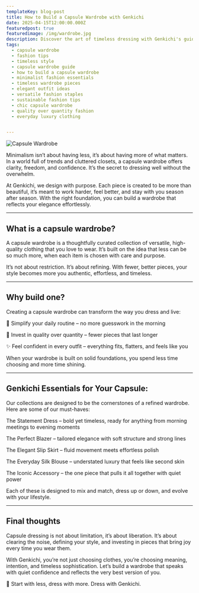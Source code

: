 ```yaml
---
templateKey: blog-post
title: How to Build a Capsule Wardrobe with Genkichi
date: 2025-04-15T12:00:00.000Z
featuredpost: true
featuredimage: /img/wardrobe.jpg
description: Discover the art of timeless dressing with Genkichi's guide to building your perfect capsule wardrobe.
tags:
  - capsule wardrobe
  - fashion tips
  - timeless style
  - capsule wardrobe guide
  - how to build a capsule wardrobe
  - minimalist fashion essentials
  - timeless wardrobe pieces
  - elegant outfit ideas
  - versatile fashion staples
  - sustainable fashion tips
  - chic capsule wardrobe
  - quality over quantity fashion
  - everyday luxury clothing


---
```

![Capsule Wardrobe](/img/wardrobe.jpg)

Minimalism isn’t about having less, it’s about having more of what matters. In a world full of trends and cluttered closets, a capsule wardrobe offers clarity, freedom, and confidence. It’s the secret to dressing well without the overwhelm.

At Genkichi, we design with purpose. Each piece is created to be more than beautiful, it’s meant to work harder, feel better, and stay with you season after season. With the right foundation, you can build a wardrobe that reflects your elegance effortlessly.

---

## What is a capsule wardrobe?

A capsule wardrobe is a thoughtfully curated collection of versatile, high-quality clothing that you love to wear. It’s built on the idea that less can be so much more, when each item is chosen with care and purpose.

It’s not about restriction. It’s about refining. With fewer, better pieces, your style becomes more you authentic, effortless, and timeless.

---

## Why build one?

Creating a capsule wardrobe can transform the way you dress and live:

👗 Simplify your daily routine – no more guesswork in the morning

🧵 Invest in quality over quantity – fewer pieces that last longer

✨ Feel confident in every outfit – everything fits, flatters, and feels like you

When your wardrobe is built on solid foundations, you spend less time choosing and more time shining.

---

## Genkichi Essentials for Your Capsule:

Our collections are designed to be the cornerstones of a refined wardrobe. Here are some of our must-haves:

The Statement Dress – bold yet timeless, ready for anything from morning meetings to evening moments

The Perfect Blazer – tailored elegance with soft structure and strong lines

The Elegant Slip Skirt – fluid movement meets effortless polish

The Everyday Silk Blouse – understated luxury that feels like second skin

The Iconic Accessory – the one piece that pulls it all together with quiet power

Each of these is designed to mix and match, dress up or down, and evolve with your lifestyle.

---

## Final thoughts

Capsule dressing is not about limitation, it’s about liberation. It’s about clearing the noise, defining your style, and investing in pieces that bring joy every time you wear them.

With Genkichi, you’re not just choosing clothes, you’re choosing meaning, intention, and timeless sophistication. Let’s build a wardrobe that speaks with quiet confidence and reflects the very best version of you.

🌿 Start with less, dress with more. Dress with Genkichi.
